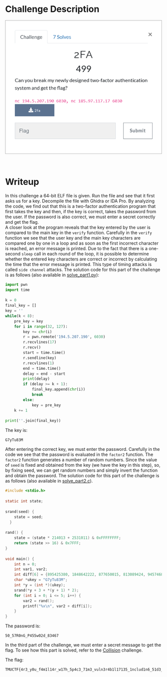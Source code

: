 # Challenge Description
<p align="center">
  <img src="Challenge.png">
</p>
<br>

# Writeup
In this challenge a 64-bit ELF file is given. Run the file and see that it first asks us for a key. Decompile the file with Ghidra or IDA Pro. 
By analyzing the code, we find out that this is a two-factor authentication program that first takes the key and then, if the key is correct, takes the password from the user. 
If the password is also correct, we must enter a secret correctly and get the flag.  
A closer look at the program reveals that the key entered by the user is compared to the main key in the `verify` function. 
Carefully in the `verify` function we see that the user key and the main key characters are compared one by one in a loop and as soon as the first incorrect character is reached, an error message is printed. 
Due to the fact that there is a one-second `sleep` call in each round of the loop, it is possible to determine whether the entered key characters are correct or incorrect by calculating the time that the error message is printed. 
This type of timing attacks is called `side channel` attacks. 
The solution code for this part of the challenge is as follows (also available in [solve_part1.py](https://github.com/TMUCTF/TMUCTF-2021/blob/main/Reversing/2FA/Writeup%20Files/solve_part1.py)):
```python
import pwn
import time

k = 0
final_key = []
key = ''
while(k < 8):
	pre_key = key
	for i in range(32, 127):
		key += chr(i)
		r = pwn.remote('194.5.207.190', 6030)
		r.recvlines(17)
		r.recv()
		start = time.time()
		r.sendline(key)
		r.recvlines(1)
		end = time.time()
		delay = end - start
		print(delay)
		if (delay >= k + 1):
			final_key.append(chr(i))
			break
		else:
			key = pre_key
	k += 1

print(''.join(final_key))
```
The key is:
```
G7yTu83M
```  
After entering the correct key, we must enter the password. Carefully in the code we see that the password is evaluated in the `factor2` function. 
The `factor2` function generates a number of random numbers. 
Since the value of `seed` is fixed and obtained from the key (we have the key in this step), so, by fixing seed, we can get random numbers and simply invert the function and obtain the password. The solution code for this part of the challenge is as follows (also available in [solve_part2.c](https://github.com/TMUCTF/TMUCTF-2021/blob/main/Reversing/2FA/Writeup%20Files/solve_part2.c)).
```c
#include <stdio.h>

static int state;

srand(seed) { 
    state = seed; 
  } 

rand() { 
    state = (state * 214013 + 2531011) & 0xFFFFFFFF; 
    return (state >> 16) & 0x7FFF; 
}

void main() {
    int n = 0;
    int var1, var2;
    int diff[6] = {895425380, 1848642222, 877650015, 813089424, 945746850, 926285019};
    char *ukey = "G7yTu83M";
    int *y = (int *)(ukey);
    srand(*y + 3 + *(y + 1) * 2);
    for (int i = 0; i <= 5; i++) {
        var2 = rand();
        printf("%x\n", var2 + diff[i]);
    }
}
```
The password is:
```
50_57R0nG_P455w02d_83467
```  
In the third part of the challenge, we must enter a secret message to get the flag. To see how this part is solved, refer to the [Collision](https://github.com/TMUCTF/TMUCTF-2021/blob/main/Reversing/Collision) challenge.

The flag:
```
TMUCTF{4r3_y0u_f4m1l14r_w17h_5p4c3_71m3_vuln3r4b1l17135_1nclud1n6_51d3_ch4nn3l_4nd_4l60r17hm1c_c0mpl3x17y?!?}
```
